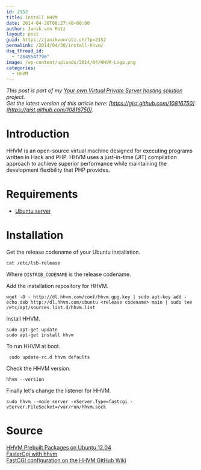 ```yaml
---
id: 2152
title: Install HHVM
date: 2014-04-30T08:27:48+00:00
author: Janik von Rotz
layout: post
guid: https://janikvonrotz.ch/?p=2152
permalink: /2014/04/30/install-hhvm/
dsq_thread_id:
  - "2649547796"
image: /wp-content/uploads/2014/04/HHVM-Logo.png
categories:
  - HHVM
---
```

*This post is part of my [Your own Virtual Private Server hosting solution](http://janikvonrotz.ch/your-own-virtual-private-server-hosting-solution/) project.*  
*Get the latest version of this article here: [https://gist.github.com/10816750](https://gist.github.com/10816750).* 

# Introduction

HHVM is an open-source virtual machine designed for executing programs written in Hack and PHP. HHVM uses a just-in-time (JIT) compilation approach to achieve superior performance while maintaining the development flexibility that PHP provides.
<!--more-->
# Requirements

* [Ubuntu server](https://janikvonrotz.ch/2014/03/13/deploy-ubuntu-server/)

# Installation

Get the release codename of your Ubuntu installation.

	cat /etc/lsb-release
		
Where `DISTRIB_CODENAME` is the release codename.

Add the installation repository for HHVM.

    wget -O - http://dl.hhvm.com/conf/hhvm.gpg.key | sudo apt-key add -
    echo deb http://dl.hhvm.com/ubuntu <release codename> main | sudo tee /etc/apt/sources.list.d/hhvm.list
    
Install HHVM.
    
    sudo apt-get update
    sudo apt-get install hhvm
    
To run HHVM at boot.

     sudo update-rc.d hhvm defaults
    
Check the HHVM version.
    
    hhvm --version
    
Finally let's change the listener for HHVM.

    sudo hhvm --mode server -vServer.Type=fastcgi -vServer.FileSocket=/var/run/hhvm.sock
    
# Source

[HHVM Prebuilt Packages on Ubuntu 12.04](https://github.com/facebook/hhvm/wiki/Prebuilt-Packages-on-Ubuntu-12.04)  
[FasterCgi with hhvm](http://hhvm.com/blog/1817/fastercgi-with-hhvm])  
[FastCGI configuration on the HHVM GitHub Wiki](https://github.com/facebook/hhvm/wiki/FastCGI)